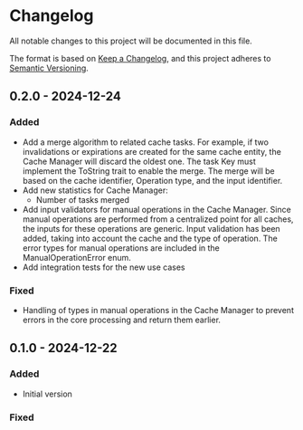 # Changelog

All notable changes to this project will be documented in this file.

The format is based on [Keep a Changelog](https://keepachangelog.com/en/1.0.0/),
and this project adheres to [Semantic Versioning](https://semver.org/spec/v2.0.0.html).

## 0.2.0 - 2024-12-24

### Added

- Add a merge algorithm to related cache tasks. For example, if two invalidations or expirations are created for the
  same cache entity, the Cache Manager will discard the oldest one.
  The task Key must implement the ToString trait to enable the merge. The merge will be based on the cache identifier,
  Operation type, and the input identifier.
- Add new statistics for Cache Manager:
    * Number of tasks merged
- Add input validators for manual operations in the Cache Manager.
  Since manual operations are performed from a centralized point for all caches, the inputs for these operations are
  generic. Input validation has been added, taking into account the cache and the type of operation.
  The error types for manual operations are included in the ManualOperationError enum.
- Add integration tests for the new use cases

### Fixed

- Handling of types in manual operations in the Cache Manager to prevent errors in the core processing and return them
  earlier.

## 0.1.0 - 2024-12-22

### Added

- Initial version

### Fixed

[@manuelgdlvh]: https://github.com/manuelgdlvh
